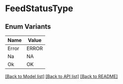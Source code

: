 # FeedStatusType

## Enum Variants

| Name | Value |
|---- | -----|
| Error | ERROR |
| Na | NA |
| Ok | OK |


[[Back to Model list]](../README.md#documentation-for-models) [[Back to API list]](../README.md#documentation-for-api-endpoints) [[Back to README]](../README.md)


